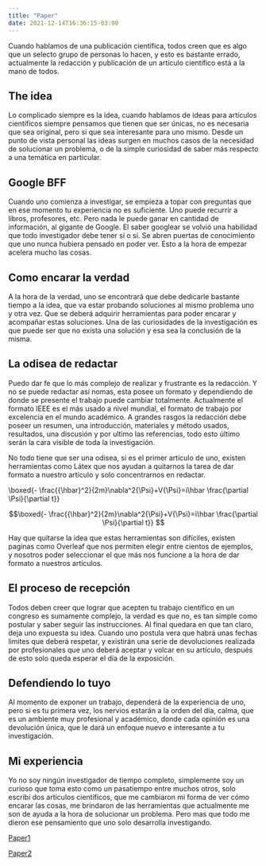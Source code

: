 ```yaml
---
title: "Paper"
date: 2021-12-14T16:36:15-03:00
---
```


Cuando hablamos de una publicación científica, todos creen que es algo que un selecto grupo de personas lo hacen, y esto es bastante errado, actualmente la redacción y publicación de un artículo científico está a la mano de todos.

## The idea

Lo complicado siempre es la idea, cuando hablamos de ideas para artículos científicos siempre pensamos que tienen que ser únicas, no es necesaria que sea original, pero sí que sea interesante para uno mismo. Desde un punto de vista personal las ideas surgen en muchos casos de la necesidad de solucionar un problema, o de la simple curiosidad de saber más respecto a una temática en particular. 

## Google BFF

Cuando uno comienza a investigar, se empieza a topar con preguntas que en ese momento tu experiencia no es suficiente. Uno puede recurrir a libros, profesores, etc. Pero nada le puede ganar en cantidad de información, al gigante de Google. El saber googlear se volvió una habilidad que todo investigador debe tener sí o sí. Se abren puertas de conocimiento que uno nunca hubiera pensado en poder ver. Esto a la hora de empezar acelera mucho las cosas. 

## Como encarar la verdad

A la hora de la verdad, uno se encontrará que debe dedicarle bastante tiempo a la idea, que va estar probando soluciones al mismo problema uno y otra vez. Que se deberá adquirir herramientas para poder encarar y acompañar estas soluciones. Una de las curiosidades de la investigación es que puede ser que no exista una solución y esa sea la conclusión de la misma.

## La odisea de redactar

Puedo dar fe que lo más complejo de realizar y frustrante es la redacción. Y no se puede redactar así nomas, esta posee un formato y dependiendo de donde se presente el trabajo puede cambiar totalmente. Actualmente el formato IEEE es el más usado a nivel mundial, el formato de trabajo por excelencia en el mundo académico. A grandes rasgos la redacción debe poseer un resumen, una introducción, materiales y método usados, resultados, una discusión y por ultimo las referencias, todo esto último serán la cara visible de toda la investigación. 

No todo tiene que ser una odisea, si es el primer artículo de uno, existen herramientas como Látex que nos ayudan a quitarnos la tarea de dar formato a nuestro artículo y solo concentrarnos en redactar.

\boxed{- \frac{{\hbar}^2}{2m}\nabla^2{\Psi}+V{\Psi}=i\hbar \frac{\partial \Psi}{\partial t}}

$$\boxed{- \frac{{\hbar}^2}{2m}\nabla^2{\Psi}+V{\Psi}=i\hbar \frac{\partial \Psi}{\partial t}}
$$

Hay que quitarse la idea que estas herramientas son difíciles, existen paginas como Overleaf que nos permiten elegir entre cientos de ejemplos, y nosotros poder seleccionar el que más nos funcione a la hora de dar formato a nuestros artículos.

## El proceso de recepción

Todos deben creer que lograr que acepten tu trabajo científico en un congreso es sumamente complejo, la verdad es que no, es tan simple como postular y saber seguir las instrucciones. Al final quedara en que tan claro, deja uno expuesta su idea. Cuando uno postula vera que habrá unas fechas limites que deberá respetar, y existirán una serie de devoluciones realizada por profesionales que uno deberá aceptar y volcar en su artículo, después de esto solo queda esperar el día de la exposición.

## Defendiendo lo tuyo

Al momento de exponer un trabajo, dependerá de la experiencia de uno, pero si es tu primera vez, los nervios estarán a la orden del día, calma, que es un ambiente muy profesional y académico, donde cada opinión es una devolución única, que le dará un enfoque nuevo e interesante a tu investigación. 

## Mi experiencia

Yo no soy ningún investigador de tiempo completo, simplemente soy un curioso que toma esto como un pasatiempo entre muchos otros, solo escribí dos artículos científicos, que me cambiaron mi forma de ver cómo encarar las cosas, me brindaron de las herramientas que actualmente me son de ayuda a la hora de solucionar un problema. Pero mas que todo me dieron ese pensamiento que uno solo desarrolla investigando. 

[Paper1](https://github.com/VtorCJuarez/newsite/blob/main/static/pdf/Tacometro_Digital.pdf)

[Paper2](https://github.com/VtorCJuarez/newsite/blob/main/static/pdf/IEEE_Conference_Template.pdf)
